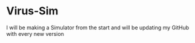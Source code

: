 # Virus-Sim
I will be making a Simulator from the start and will be updating my GitHub with every new version
